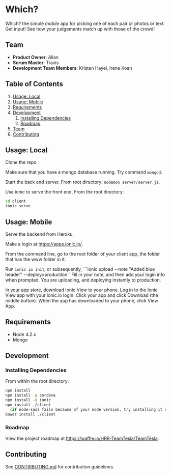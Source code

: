 # Which?

Which? the simple <i>mobile</i> app for picking one of each pair or photos or text.  Get input!  See how your judgements match up with those of the crowd!

## Team

  - __Product Owner__: Allan
  - __Scrum Master__: Travis
  - __Development Team Members__: Kristen Hayel, Irene Koan

## Table of Contents

1. [Usage: Local](#usage-local)
1. [Usage: Mobile](#usage-mobile)
1. [Requirements](#requirements)
1. [Development](#development)
    1. [Installing Dependencies](#installing-dependencies)
    1. [Roadmap](#roadmap)
1. [Team](#team)
1. [Contributing](#contributing)

## Usage: Local

Clone the repo.

Make sure that you have a mongo database running.  Try command ```mongod```.

Start the back end server.  From root directory:  ```nodemon server/server.js```.

Use ionic to serve the front end.  From the root directory:
```sh
cd client
ionic serve
```

## Usage: Mobile

Serve the backend from Heroku.

Make a login at https://apps.ionic.io/.

From the command line, go to the root folder of your client app, the folder that has the www folder in it.

Run ```ionic io init```, or subsequently, ```ionic upload --note "Added blue header" --deploy=production``  Fill in your note, and then add your login info when prompted.  You are uploading, and deploying instantly to production.

In your app store, download Ionic View to your phone.  Log in to the Ionic View app with your ionic.io login.  Click your app and click Download (the middle button).  When the app has downloaded to your phone, click View App.

## Requirements

- Node 4.2.x
- Mongo

## Development

### Installing Dependencies

From within the root directory:

```sh
npm install
npm install -g cordova
npm install -g ionic
npm install ./client
  (if node-sass fails because of your node version, try installing it separately: npm install ./client node-sass)
bower install ./client
```

### Roadmap

View the project roadmap at https://waffle.io/HRR-TeamTesla/TeamTesla.


## Contributing

See [CONTRIBUTING.md](CONTRIBUTING.md) for contribution guidelines.

